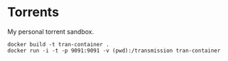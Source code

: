 # Torrents
My personal torrent sandbox.
```
docker build -t tran-container .
docker run -i -t -p 9091:9091 -v (pwd):/transmission tran-container
```
